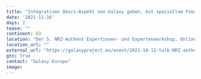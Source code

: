 ```yaml
---
title: "Integrativen Omics-Aspekt von Galaxy geben, mit speziellem Fokus auf Metabolomics, Proteomics und Genomics"
date: '2021-11-16'
days: 2
tease: ""
continent: EU
location: "Der 5. NRZ-Authent Expertinnen- und Expertenworkshop, Online, Germany"
location_url: ""
external_url: "https://galaxyproject.eu/event/2021-10-12-talk-NRZ-authent/"
gtn: true
contact: "Galaxy Europe"
image: 
---
```

